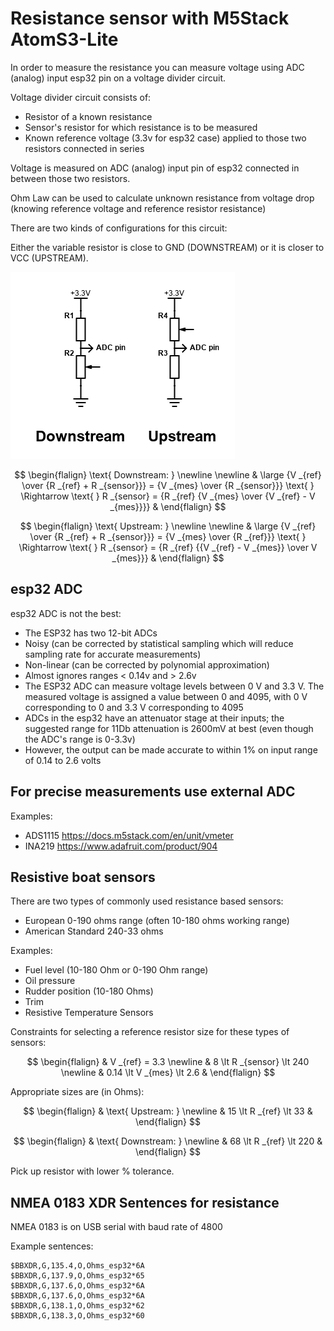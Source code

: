# Resistance sensor with M5Stack AtomS3-Lite

In order to measure the resistance you can measure voltage using ADC (analog) input esp32 pin on a voltage divider circuit.

Voltage divider circuit consists of:

- Resistor of a known resistance
- Sensor's resistor for which resistance is to be measured
- Known reference voltage (3.3v for esp32 case) applied to those two resistors connected in series

Voltage is measured on ADC (analog) input pin of esp32 connected in between those two resistors.

Ohm Law can be used to calculate unknown resistance from voltage drop (knowing reference voltage and reference resistor resistance)

There are two kinds of configurations for this circuit: 

Either the variable resistor is close to GND (DOWNSTREAM) or it is closer to VCC (UPSTREAM).


![image](img/VoltageDivider.png)


$$
\begin{flalign}
\text{ Downstream: } \newline \newline
&  \large {V _{ref} \over {R _{ref} + R _{sensor}}} = {V _{mes} \over {R _{sensor}}} \text{ } \Rightarrow \text{ }
 R _{sensor} = {R _{ref} {V _{mes} \over {V _{ref} - V _{mes}}}} &
\end{flalign}
$$



$$
\begin{flalign}
\text{ Upstream: } \newline \newline
&  \large {V _{ref} \over {R _{ref} + R _{sensor}}} = {V _{mes} \over {R _{ref}}} \text{ } \Rightarrow \text{ }
 R _{sensor} = {R _{ref} {{V _{ref} - V _{mes}} \over V _{mes}}} &
\end{flalign}
$$


## esp32 ADC

esp32 ADC is not the best:

- The ESP32 has two 12-bit ADCs
- Noisy (can be corrected by statistical sampling which will reduce sampling rate for accurate measurements)
- Non-linear (can be corrected by polynomial approximation)
- Almost ignores ranges < 0.14v and > 2.6v
- The ESP32 ADC can measure voltage levels between 0 V and 3.3 V. The measured voltage is assigned a value between 0 and 4095, with 0 V corresponding to 0 and 3.3 V corresponding to 4095
- ADCs in the esp32 have an attenuator stage at their inputs; the suggested range for 11Db attenuation is 2600mV at best (even though the ADC's range is 0-3.3v)
- However, the output can be made accurate to within 1% on input range of 0.14 to 2.6 volts


## For precise measurements use external ADC

Examples:  
- ADS1115  https://docs.m5stack.com/en/unit/vmeter
- INA219   https://www.adafruit.com/product/904

## Resistive boat sensors

There are two types of commonly used resistance based sensors:
- European 0-190 ohms range (often 10-180 ohms working range)
- American Standard 240-33 ohms

Examples:

- Fuel level (10-180 Ohm or 0-190 Ohm range)
- Oil pressure 
- Rudder position (10-180 Ohms)
- Trim
- Resistive Temperature Sensors

Constraints for selecting a reference resistor size for these types of sensors:

$$
\begin{flalign}
& V _{ref} = 3.3 \newline & 
8 \lt  R _{sensor} \lt 240  \newline &
0.14 \lt  V _{mes} \lt 2.6 &
\end{flalign}
$$

Appropriate sizes are (in Ohms):

$$
\begin{flalign}
& \text{ Upstream: } \newline &
15  \lt  R _{ref} \lt 33 &
\end{flalign}
$$

$$
\begin{flalign}
& \text{ Downstream: } \newline &
68  \lt  R _{ref} \lt 220 &
\end{flalign}
$$

Pick up resistor with lower % tolerance.

## NMEA 0183 XDR Sentences for resistance

NMEA 0183 is on USB serial with baud rate of 4800

Example sentences:

````
$BBXDR,G,135.4,O,Ohms_esp32*6A
$BBXDR,G,137.9,O,Ohms_esp32*65
$BBXDR,G,137.6,O,Ohms_esp32*6A
$BBXDR,G,137.6,O,Ohms_esp32*6A
$BBXDR,G,138.1,O,Ohms_esp32*62
$BBXDR,G,138.3,O,Ohms_esp32*60
````

